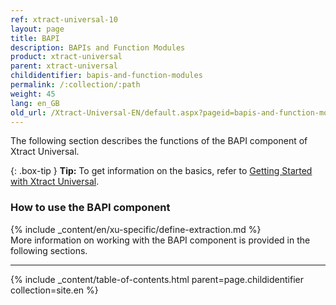 ```yaml
---
ref: xtract-universal-10
layout: page
title: BAPI
description: BAPIs and Function Modules
product: xtract-universal
parent: xtract-universal
childidentifier: bapis-and-function-modules
permalink: /:collection/:path
weight: 45
lang: en_GB
old_url: /Xtract-Universal-EN/default.aspx?pageid=bapis-and-function-modules
---
```

The following section describes the functions of the BAPI component of Xtract Universal. <br>

{: .box-tip }
**Tip:** To get information on the basics, refer to [Getting Started with Xtract Universal](../getting-started). <br>


### How to use the BAPI component
{% include _content/en/xu-specific/define-extraction.md %}
<br>
More information on working with the BAPI component is provided in the following sections.

---

{% include _content/table-of-contents.html parent=page.childidentifier collection=site.en %}